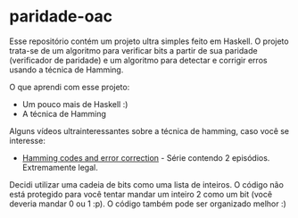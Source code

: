 # paridade-oac

Esse repositório contém um projeto ultra simples feito em Haskell. O projeto trata-se de um algoritmo para verificar bits a partir de sua paridade (verificador de paridade) e um algoritmo para detectar e corrigir erros usando a técnica de Hamming.

O que aprendi com esse projeto:
* Um pouco mais de Haskell :)
* A técnica de Hamming 

Alguns vídeos ultrainteressantes sobre a técnica de hamming, caso você se interesse:
* [Hamming codes and error correction](youtube.com/watch?v=X8jsijhllIA&ab_channel=3Blue1Brown) - Série contendo 2 episódios. Extremamente legal.

Decidi utilizar uma cadeia de bits como uma lista de inteiros. O código não está protegido para você tentar mandar um inteiro 2 como um bit (você deveria mandar 0 ou 1 :p). O código também pode ser organizado melhor :)